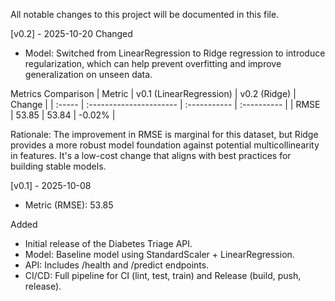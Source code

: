 All notable changes to this project will be documented in this file.

[v0.2] - 2025-10-20
Changed
* Model: Switched from LinearRegression to Ridge regression to introduce regularization, which can help prevent overfitting and improve generalization on unseen data.

Metrics Comparison
| Metric | v0.1 (LinearRegression) | v0.2 (Ridge) | Change      |
| :----- | :---------------------- | :----------- | :---------- |
| RMSE | 53.85                   | 53.84 | -0.02% |

Rationale: The improvement in RMSE is marginal for this dataset, but Ridge provides a more robust model foundation against potential multicollinearity in features. It's a low-cost change that aligns with best practices for building stable models.

[v0.1] - 2025-10-08
* Metric (RMSE): 53.85

Added


* Initial release of the Diabetes Triage API.
* Model: Baseline model using StandardScaler + LinearRegression.
* API: Includes /health and /predict endpoints.
* CI/CD: Full pipeline for CI (lint, test, train) and Release (build, push, release).
